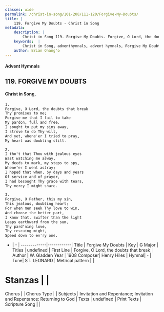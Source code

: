 ```yaml
---
classes: wide
permalink: /christ-in-song/101-200/111-120/Forgive-My-Doubts/
title: |
    119. Forgive My Doubts - Christ in Song
metadata:
    description: |
        Christ in Song 119. Forgive My Doubts. Forgive, O Lord, the doubts that break Thy promises to me; Forgive me that I fail to take  My pardon, full and free. I sought to put my sins away, I strove to do Thy will, And yet, whene'er I tried to pray, My heart was doubting still.
    keywords:  |
        Christ in Song, adventhymnals, advent hymnals, Forgive My Doubts, Forgive, O Lord, the doubts that break. 
    author: Brian Onang'o
---
```


#### Advent Hymnals
## 119. FORGIVE MY DOUBTS
####  Christ in Song,

```txt
1.
Forgive, O Lord, the doubts that break
Thy promises to me;
Forgive me that I fail to take 
My pardon, full and free.
I sought to put my sins away,
I strove to do Thy will,
And yet, whene'er I tried to pray,
My heart was doubting still.

2.
I tho't that Thou with jealous eyes
Wast watching me alway,
My deeds to mark, my steps to spy,
Whene'er I went astray;
I hoped that when, by days and years
Of service and of prayer,
I had besought Thy grace with tears,
Thy mercy I might share.

3.
Forgive, O Father, this my sin,
This jealous, doubting heart;
For when men seek Thy love to win,
And choose the better part,
I know that, swifter than the light
Leaps earthward from the sun,
Thy pard'ning love,
Thy rescuing might,
Speed down to ev'ry one.

```

- |   -  |
-------------|------------|
Title | Forgive My Doubts |
Key | G Major |
Titles | undefined |
First Line | Forgive, O Lord, the doubts that break |
Author | W. Gladden
Year | 1908
Composer| Henry Hiles |
Hymnal|  - |
Tune| ST. LEONARD |
Metrical pattern | |
# Stanzas |  |
Chorus |  |
Chorus Type |  |
Subjects | Invitation and Repentance; Invitation and Repentance: Returning to God |
Texts | undefined |
Print Texts | 
Scripture Song |  |
    
